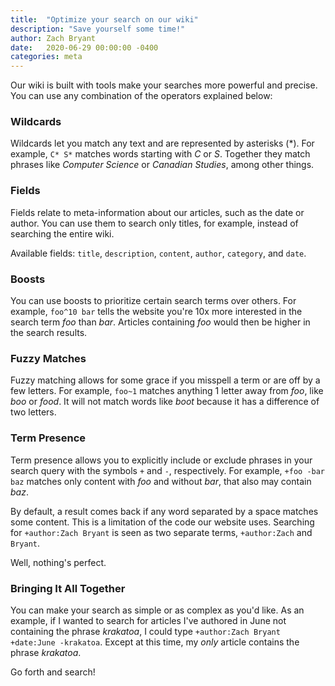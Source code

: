 ```yaml
---
title:  "Optimize your search on our wiki"
description: "Save yourself some time!"
author: Zach Bryant
date:   2020-06-29 00:00:00 -0400
categories: meta
---
```


Our wiki is built with tools make your searches more powerful and precise. You can use any combination of the operators explained below:

### Wildcards
Wildcards let you match any text and are represented by asterisks (\*). For example, `C* S*` matches words starting with *C* or *S*. Together they match phrases like *Computer Science* or *Canadian Studies*, among other things.

### Fields
Fields relate to meta-information about our articles, such as the date or author. You can use them to search only titles, for example, instead of searching the entire wiki.

Available fields: `title`, `description`, `content`, `author`, `category`, and `date`.

### Boosts
You can use boosts to prioritize certain search terms over others. For example, `foo^10 bar` tells the website you're 10x more interested in the search term *foo* than *bar*. Articles containing *foo* would then be higher in the search results.

### Fuzzy Matches
Fuzzy matching allows for some grace if you misspell a term or are off by a few letters. For example, `foo~1` matches anything 1 letter away from *foo*, like *boo* or *food*. It will not match words like *boot* because it has a difference of two letters.

### Term Presence
Term presence allows you to explicitly include or exclude phrases in your search query with the symbols `+` and `-`, respectively. For example, `+foo -bar baz` matches only content with *foo* and without *bar*, that also may contain *baz*.

By default, a result comes back if any word separated by a space matches some content. This is a limitation of the code our website uses. Searching for `+author:Zach Bryant` is seen as two separate terms, `+author:Zach` and `Bryant`. 

Well, nothing's perfect. 

### Bringing It All Together
You can make your search as simple or as complex as you'd like. As an example, if I wanted to search for articles I've authored in June not containing the phrase *krakatoa*, I could type `+author:Zach Bryant +date:June -krakatoa`. Except at this time, my *only* article contains the phrase *krakatoa*.

Go forth and search!
